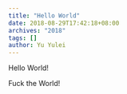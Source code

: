 ```yaml
---
title: "Hello World"
date: 2018-08-29T17:42:18+08:00
archives: "2018"
tags: []
author: Yu Yulei
---
```


Hello World!

<!--more-->

Fuck the World!
